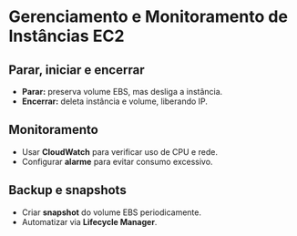 # Gerenciamento e Monitoramento de Instâncias EC2

## Parar, iniciar e encerrar
- **Parar:** preserva volume EBS, mas desliga a instância.
- **Encerrar:** deleta instância e volume, liberando IP.

## Monitoramento
- Usar **CloudWatch** para verificar uso de CPU e rede.
- Configurar **alarme** para evitar consumo excessivo.

## Backup e snapshots
- Criar **snapshot** do volume EBS periodicamente.
- Automatizar via **Lifecycle Manager**.
